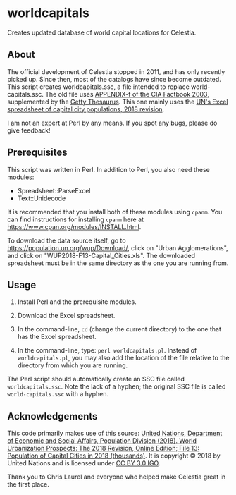 # worldcapitals
Creates updated database of world capital locations for Celestia.

## About
The official development of Celestia stopped in 2011, and has only recently picked up. Since then, most of the catalogs have since become outdated. This script creates worldcapitals.ssc, a file intended to replace world-capitals.ssc. The old file uses [APPENDIX-f of the CIA Factbook 2003](https://web.archive.org/web/20030205084318/http://www.odci.gov/cia/publications/factbook/appendix/appendix-f.html), supplemented by the [Getty Thesaurus](http://www.getty.edu/research/conducting_research/vocabularies/tgn/index.html). This one mainly uses the [UN's Excel spreadsheet of capital city populations, 2018 revision](https://population.un.org/wup/Download/).

I am not an expert at Perl by any means. If you spot any bugs, please do give feedback!

## Prerequisites
This script was written in Perl. In addition to Perl, you also need these modules:

* Spreadsheet::ParseExcel
* Text::Unidecode

It is recommended that you install both of these modules using `cpanm`. You can find instructions for installing `cpanm` here at https://www.cpan.org/modules/INSTALL.html.

To download the data source itself, go to https://population.un.org/wup/Download/, click on "Urban Agglomerations", and click on "WUP2018-F13-Capital_Cities.xls". The downloaded spreadsheet must be in the same directory as the one you are running from.

## Usage

1. Install Perl and the prerequisite modules.

2. Download the Excel spreadsheet.

3. In the command-line, `cd` (change the current directory) to the one that has the Excel spreadsheet.

4. In the command-line, type: `perl worldcapitals.pl`. Instead of `worldcapitals.pl`, you may also add the location of the file relative to the directory from which you are running.

The Perl script should automatically create an SSC file called `worldcapitals.ssc`. Note the lack of a hyphen; the original SSC file is called `world-capitals.ssc` with a hyphen.

## Acknowledgements
This code primarily makes use of this source: [United Nations, Department of Economic and Social Affairs, Population Division (2018). World Urbanization Prospects: The 2018 Revision, Online Edition; File 13: Population of Capital Cities in 2018 (thousands)](https://population.un.org/wup/Download/). It is copyright © 2018 by United Nations and is licensed under [CC BY 3.0 IGO](https://creativecommons.org/licenses/by/3.0/igo/).

Thank you to Chris Laurel and everyone who helped make Celestia great in the first place.
